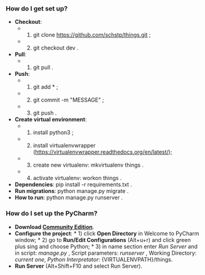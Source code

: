 ### How do I get set up? ###

* **Checkout**:
	* 1) git clone https://github.com/schstp/things.git ;
	* 2) git checkout dev .
* **Pull**:
	* 1) git pull .
* **Push**:
	* 1) git add * ;
	* 2) git commit -m "MESSAGE" ;
	* 3) git push .
* **Create virtual environment**:
	* 1) install python3 ;
	* 2) install virtualenvwrapper (https://virtualenvwrapper.readthedocs.org/en/latest/);
	* 3) create new virtualenv: mkvirtualenv things .
	* 4) activate virtualenv: workon things .
* **Dependencies**: pip install -r requirements.txt .
* **Run migrations**: python manage.py migrate .
* **How to run**: python manage.py runserver .

### How do I set up the PyCharm? ###
* **Download [Community Edition](https://www.jetbrains.com/pycharm/download/)**.
* **Configure the project**:
      * 1) click **Open Directory** in Welcome to PyCharm window;
      * 2) go to **Run/Edit Configurations** (Alt+u+r) and click green plus sing and choose Python;
      * 3) in name section enter *Run Server* and in script: *manage.py* , Script parameters: *runserver* , Working Directory: *current one*, *Python Interpretator*: {VIRTUALENVPATH}/things.
*  **Run Server** (Alt+Shift+F10 and select Run Server).
